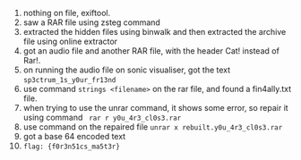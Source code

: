 1) nothing on file, exiftool.
2) saw a RAR file using zsteg command
3) extracted the hidden files using binwalk and then extracted the archive file using online extractor
4) got an audio file and another RAR file, with the header Cat! instead of Rar!.
5) on running the audio file on sonic visualiser, got the text
`sp3ctrum_1s_y0ur_fr13nd`
6) use command `strings <filename>` on the rar file, and found a fin4ally.txt file.
6) when trying to use the unrar command, it shows some error, so repair it using command
` rar r y0u_4r3_cl0s3.rar`
7) use command on the repaired file 
`unrar x rebuilt.y0u_4r3_cl0s3.rar`
8) got a base 64 encoded text
10) `flag: {f0r3n51cs_ma5t3r}`
